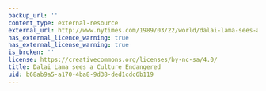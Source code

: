 ```yaml
---
backup_url: ''
content_type: external-resource
external_url: http://www.nytimes.com/1989/03/22/world/dalai-lama-sees-a-culture-endangered.html
has_external_licence_warning: true
has_external_license_warning: true
is_broken: ''
license: https://creativecommons.org/licenses/by-nc-sa/4.0/
title: Dalai Lama sees a Culture Endangered
uid: b68ab9a5-a170-4ba8-9d38-ded1cdc6b119
---
```

